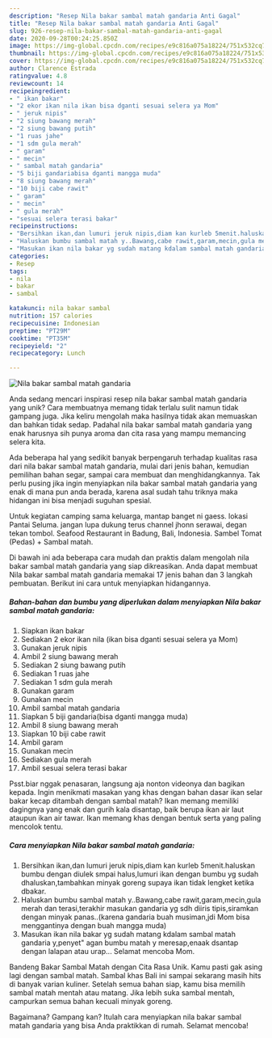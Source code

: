 ```yaml
---
description: "Resep Nila bakar sambal matah gandaria Anti Gagal"
title: "Resep Nila bakar sambal matah gandaria Anti Gagal"
slug: 926-resep-nila-bakar-sambal-matah-gandaria-anti-gagal
date: 2020-09-28T00:24:25.850Z
image: https://img-global.cpcdn.com/recipes/e9c816a075a18224/751x532cq70/nila-bakar-sambal-matah-gandaria-foto-resep-utama.jpg
thumbnail: https://img-global.cpcdn.com/recipes/e9c816a075a18224/751x532cq70/nila-bakar-sambal-matah-gandaria-foto-resep-utama.jpg
cover: https://img-global.cpcdn.com/recipes/e9c816a075a18224/751x532cq70/nila-bakar-sambal-matah-gandaria-foto-resep-utama.jpg
author: Clarence Estrada
ratingvalue: 4.8
reviewcount: 14
recipeingredient:
- " ikan bakar"
- "2 ekor ikan nila ikan bisa dganti sesuai selera ya Mom"
- " jeruk nipis"
- "2 siung bawang merah"
- "2 siung bawang putih"
- "1 ruas jahe"
- "1 sdm gula merah"
- " garam"
- " mecin"
- " sambal matah gandaria"
- "5 biji gandariabisa dganti mangga muda"
- "8 siung bawang merah"
- "10 biji cabe rawit"
- " garam"
- " mecin"
- " gula merah"
- "sesuai selera terasi bakar"
recipeinstructions:
- "Bersihkan ikan,dan lumuri jeruk nipis,diam kan kurleb 5menit.haluskan bumbu dengan diulek smpai halus,lumuri ikan dengan bumbu yg sudah dhaluskan,tambahkan minyak goreng supaya ikan tidak lengket ketika dbakar."
- "Haluskan bumbu sambal matah y..Bawang,cabe rawit,garam,mecin,gula merah dan terasi,terakhir masukan gandaria yg sdh diiris tipis,siramkan dengan minyak panas..(karena gandaria buah musiman,jdi Mom bisa menggantinya dengan buah mangga muda)"
- "Masukan ikan nila bakar yg sudah matang kdalam sambal matah gandaria y,penyet&#34; agan bumbu matah y meresap,enaak dsantap dengan lalapan atau urap... Selamat mencoba Mom."
categories:
- Resep
tags:
- nila
- bakar
- sambal

katakunci: nila bakar sambal 
nutrition: 157 calories
recipecuisine: Indonesian
preptime: "PT29M"
cooktime: "PT35M"
recipeyield: "2"
recipecategory: Lunch

---
```



![Nila bakar sambal matah gandaria](https://img-global.cpcdn.com/recipes/e9c816a075a18224/751x532cq70/nila-bakar-sambal-matah-gandaria-foto-resep-utama.jpg)

Anda sedang mencari inspirasi resep nila bakar sambal matah gandaria yang unik? Cara membuatnya memang tidak terlalu sulit namun tidak gampang juga. Jika keliru mengolah maka hasilnya tidak akan memuaskan dan bahkan tidak sedap. Padahal nila bakar sambal matah gandaria yang enak harusnya sih punya aroma dan cita rasa yang mampu memancing selera kita.

Ada beberapa hal yang sedikit banyak berpengaruh terhadap kualitas rasa dari nila bakar sambal matah gandaria, mulai dari jenis bahan, kemudian pemilihan bahan segar, sampai cara membuat dan menghidangkannya. Tak perlu pusing jika ingin menyiapkan nila bakar sambal matah gandaria yang enak di mana pun anda berada, karena asal sudah tahu triknya maka hidangan ini bisa menjadi suguhan spesial.

Untuk kegiatan camping sama keluarga, mantap banget ni gaess. lokasi Pantai Seluma. jangan lupa dukung terus channel jhonn serawai, degan tekan tombol. Seafood Restaurant in Badung, Bali, Indonesia. Sambel Tomat (Pedas) + Sambal matah.


Di bawah ini ada beberapa cara mudah dan praktis dalam mengolah nila bakar sambal matah gandaria yang siap dikreasikan. Anda dapat membuat Nila bakar sambal matah gandaria memakai 17 jenis bahan dan 3 langkah pembuatan. Berikut ini cara untuk menyiapkan hidangannya.

<!--inarticleads1-->

##### Bahan-bahan dan bumbu yang diperlukan dalam menyiapkan Nila bakar sambal matah gandaria:

1. Siapkan  ikan bakar
1. Sediakan 2 ekor ikan nila (ikan bisa dganti sesuai selera ya Mom)
1. Gunakan  jeruk nipis
1. Ambil 2 siung bawang merah
1. Sediakan 2 siung bawang putih
1. Sediakan 1 ruas jahe
1. Sediakan 1 sdm gula merah
1. Gunakan  garam
1. Gunakan  mecin
1. Ambil  sambal matah gandaria
1. Siapkan 5 biji gandaria(bisa dganti mangga muda)
1. Ambil 8 siung bawang merah
1. Siapkan 10 biji cabe rawit
1. Ambil  garam
1. Gunakan  mecin
1. Sediakan  gula merah
1. Ambil sesuai selera terasi bakar


Psst.biar nggak penasaran, langsung aja nonton videonya dan bagikan kepada. Ingin menikmati masakan yang khas dengan bahan dasar ikan selar bakar kecap ditambah dengan sambal matah? Ikan memang memiliki dagingnya yang enak dan gurih kala disantap, baik berupa ikan air laut ataupun ikan air tawar. Ikan memang khas dengan bentuk serta yang paling mencolok tentu. 

<!--inarticleads2-->

##### Cara menyiapkan Nila bakar sambal matah gandaria:

1. Bersihkan ikan,dan lumuri jeruk nipis,diam kan kurleb 5menit.haluskan bumbu dengan diulek smpai halus,lumuri ikan dengan bumbu yg sudah dhaluskan,tambahkan minyak goreng supaya ikan tidak lengket ketika dbakar.
1. Haluskan bumbu sambal matah y..Bawang,cabe rawit,garam,mecin,gula merah dan terasi,terakhir masukan gandaria yg sdh diiris tipis,siramkan dengan minyak panas..(karena gandaria buah musiman,jdi Mom bisa menggantinya dengan buah mangga muda)
1. Masukan ikan nila bakar yg sudah matang kdalam sambal matah gandaria y,penyet&#34; agan bumbu matah y meresap,enaak dsantap dengan lalapan atau urap... Selamat mencoba Mom.


Bandeng Bakar Sambal Matah dengan Cita Rasa Unik. Kamu pasti gak asing lagi dengan sambal matah. Sambal khas Bali ini sampai sekarang masih hits di banyak varian kuliner. Setelah semua bahan siap, kamu bisa memilih sambal matah mentah atau matang. Jika lebih suka sambal mentah, campurkan semua bahan kecuali minyak goreng. 

Bagaimana? Gampang kan? Itulah cara menyiapkan nila bakar sambal matah gandaria yang bisa Anda praktikkan di rumah. Selamat mencoba!
